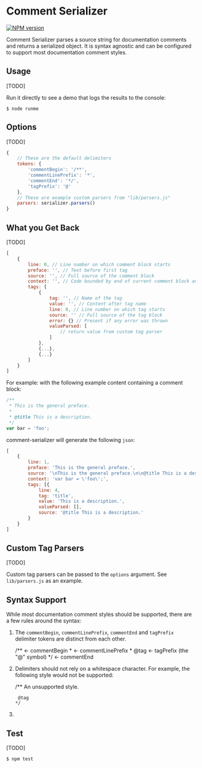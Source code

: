 # Comment Serializer #

[![NPM version](https://badge.fury.io/js/comment-serializer.svg)](https://www.npmjs.com/package/comment-serializer)

Comment Serializer parses a source string for documentation comments and returns a serialized object. It is syntax agnostic and can be configured to support most documentation comment styles. 



## Usage ##

[TODO]

Run it directly to see a demo that logs the results to the console:

```
$ node runme
```



## Options ##

[TODO]

```js
{
    // These are the default delimiters
    tokens: {
        'commentBegin': '/**',
        'commentLinePrefix': '*',
        'commentEnd': '*/',
        'tagPrefix': '@'
    },
    // These are example custom parsers from "lib/parsers.js"
    parsers: serializer.parsers()
}
```



## What you Get Back ##

[TODO]

```js
[
    {
        line: 0, // Line number on which comment block starts
        preface: '', // Text before first tag
        source: '', // Full source of the comment block
        context: '', // Code bounded by end of current comment block and start of next (or EOF)
        tags: [
            {
                tag: '', // Name of the tag
                value: '', // Content after tag name
                line: 0, // Line number on which tag starts
                source: '' // Full source of the tag block
                error: {} // Present if any error was thrown
                valueParsed: [
                    // return value from custom tag parser
                ]
            },
            {...},
            {...}
        ]
    }
]
```

For example: with the following example content containing a comment block:

```js
/**
 * This is the general preface.
 *
 * @title This is a description.
 */
var bar = 'foo';
```

comment-serializer will generate the following `json`:

```js
[
    {
        line: 1,
        preface: 'This is the general preface.',
        source: '\nThis is the general preface.\n\n@title This is a description.\n ',
        context: 'var bar = \'foo\';',
        tags: [{
            line: 4,
            tag: 'title',
            value: 'This is a description.',
            valueParsed: [],
            source: '@title This is a description.'
        }
    }
]
```


## Custom Tag Parsers ##

[TODO]

Custom tag parsers can be passed to the `options` argument. See `lib/parsers.js` as an example.



## Syntax Support ##

While most documentation comment styles should be supported, there are a few rules around the syntax:

  1. The `commentBegin`, `commentLinePrefix`, `commentEnd` and `tagPrefix` delimiter tokens are distinct from each other.
  
        /**       <- commentBegin
         *        <- commentLinePrefix
         * @tag   <- tagPrefix (the "@" symbol)
         */       <- commentEnd
  
  2. Delimiters should not rely on a whitespace character. For example, the following style would not be supported:

        /**
          An unsupported style.
          
          @tag
         */

  3. 



## Test ##

[TODO]

```
$ npm test
```
